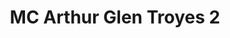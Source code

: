 ---
title: "MC Arthur Glen Troyes 2"
url: /pont-sainte-marie/mc-arthur-glen-troyes-2/
shop: Kleidung
---